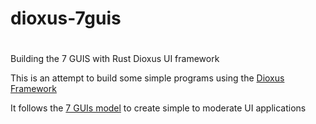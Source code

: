 # dioxus-7guis
#
Building the 7 GUIS with Rust Dioxus UI framework

This is an attempt to build some simple programs using the [Dioxus Framework](https://github.com/DioxusLabs/dioxus)

It follows the [7 GUIs model](https://eugenkiss.github.io/7guis/) to create simple to moderate UI applications
